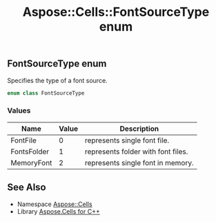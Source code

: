 ﻿---
title: Aspose::Cells::FontSourceType enum
linktitle: FontSourceType
second_title: Aspose.Cells for C++ API Reference
description: 'Aspose::Cells::FontSourceType enum. Specifies the type of a font source in C++.'
type: docs
weight: 20600
url: /cpp/aspose.cells/fontsourcetype/
---
## FontSourceType enum


Specifies the type of a font source.

```cpp
enum class FontSourceType
```

### Values

| Name | Value | Description |
| --- | --- | --- |
| FontFile | 0 | represents single font file. |
| FontsFolder | 1 | represents folder with font files. |
| MemoryFont | 2 | represents single font in memory. |

## See Also

* Namespace [Aspose::Cells](../)
* Library [Aspose.Cells for C++](../../)
